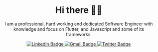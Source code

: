 <div id="header" align="center">
  <h1>
    Hi there 👋🏾
  </h1>
  <p>
    I am a professional, hard working and dedicated Software Engineer with knowledge and focus on Flutter, and Javascript and some of its frameworks.
  </p>
  
  <div id="badges">
    <a href="https://www.linkedin.com/in/emmanuel-ahuno-7b2986137">
      <img src="https://cdn-icons-png.flaticon.com/128/4494/4494497.png" alt="LinkedIn Badge"/>
    </a>
    <a href="mailto:emmaahuno@gmail.com">
      <img src="https://cdn-icons-png.flaticon.com/128/5968/5968534.png" alt="Gmail Badge"/>
    </a>
    <a href="https://twitter.com/nuel_nartey">
      <img src="https://cdn-icons-png.flaticon.com/128/2111/2111425.png" alt="Twitter Badge"/>
    </a>
  </div>
</div>

<!--
**Manuelkpatsu/Manuelkpatsu** is a ✨ _special_ ✨ repository because its `README.md` (this file) appears on your GitHub profile.

Here are some ideas to get you started:

- 🔭 I’m currently working on ...
- 🌱 I’m currently learning ...
- 👯 I’m looking to collaborate on ...
- 🤔 I’m looking for help with ...
- 💬 Ask me about ...
- 📫 How to reach me: ...
- 😄 Pronouns: ...
- ⚡ Fun fact: ...
-->
